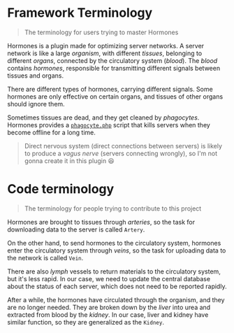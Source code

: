 Framework Terminology
===
> The terminology for users trying to master Hormones

Hormones is a plugin made for optimizing server networks. A server network is like a large _organism_, with different _tissues_, belonging to different _organs_, connected by the circulatory system (_blood_). The _blood_ contains _hormones_, responsible for transmitting different signals between tissues and organs.

There are different types of hormones, carrying different signals. Some hormones are only effective on certain organs, and tissues of other organs should ignore them.

Sometimes tissues are dead, and they get cleaned by _phagocytes_. Hormones provides a [`phagocyte.php`](phagocyte.php) script that kills servers when they become offline for a long time.

> Direct nervous system (direct connections between servers) is likely to produce a _vagus nerve_ (servers connecting wrongly), so I'm not gonna create it in this plugin :laughing:

Code terminology
===
> The terminology for people trying to contribute to this project

Hormones are brought to tissues through _arteries_, so the task for downloading data to the server is called `Artery`.

On the other hand, to send hormones to the circulatory system, hormones enter the circulatory system through _veins_, so the task for uploading data to the network is called `Vein`.

There are also _lymph_ vessels to return materials to the circulatory system, but it's less rapid. In our case, we need to update the central database about the status of each server, which does not need to be reported rapidly. 

After a while, the hormones have circulated through the organism, and they are no longer needed. They are broken down by the _liver_ into urea and extracted from blood by the _kidney_. In our case, liver and kidney have similar function, so they are generalized as the `Kidney`.
